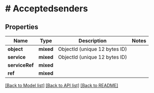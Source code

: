 # # Acceptedsenders

## Properties

Name | Type | Description | Notes
------------ | ------------- | ------------- | -------------
**object** | **mixed** | ObjectId (unique 12 bytes ID) |
**service** | **mixed** | ObjectId (unique 12 bytes ID) |
**serviceRef** | **mixed** |  |
**ref** | **mixed** |  |

[[Back to Model list]](../../README.md#models) [[Back to API list]](../../README.md#endpoints) [[Back to README]](../../README.md)
